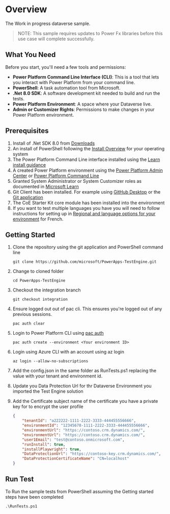# Overview

The Work in progress dataverse sample.

> NOTE: This sample requires updates to Power Fx libraries before this use case will complete successfully.

## What You Need

Before you start, you'll need a few tools and permissions:
- **Power Platform Command Line Interface (CLI)**: This is a tool that lets you interact with Power Platform from your command line.
- **PowerShell**: A task automation tool from Microsoft.
- **.Net 8.0 SDK**: A software development kit needed to build and run the tests.
- **Power Platform Environment**: A space where your Dataverse live.
- **Admin or Customizer Rights**: Permissions to make changes in your Power Platform environment.

## Prerequisites

1. Install of .Net SDK 8.0 from [Downloads](https://dotnet.microsoft.com/download/dotnet/8.0)
2. An install of PowerShell following the [Install Overview](https://learn.microsoft.com/powershell/scripting/install/installing-powershell) for your operating system
3. The Power Platform Command Line interface installed using the [Learn install guidance](https://learn.microsoft.com/power-platform/developer/cli/introduction?tabs=windows#install-microsoft-power-platform-cli)
4. A created Power Platform environment using the [Power Platform Admin Center](https://learn.microsoft.com/power-platform/admin/create-environment) or [Power Platform Command Line](https://learn.microsoft.com/power-platform/developer/cli/reference/admin#pac-admin-create)
5. Granted System Administrator or System Customizer roles as documented in [Microsoft Learn](https://learn.microsoft.compower-apps/maker/model-driven-apps/privileges-required-customization#system-administrator-and-system-customizer-security-roles)
6. Git Client has been installed. For example using [GitHub Desktop](https://desktop.github.com/download/) or the [Git application](https://git-scm.com/book/en/v2/Getting-Started-Installing-Git)
7. The CoE Starter Kit core module has been installed into the environment
8. If you want to test multiple languages you have you will need to follow instructions for setting up in [Regional and language options for your environment](https://learn.microsoft.com/power-platform/admin/enable-languages) for French. 

## Getting Started

1. Clone the repository using the git application and PowerShell command line

    ```pwsh
    git clone https://github.com/microsoft/PowerApps-TestEngine.git
    ```

2. Change to cloned folder

    ```pwsh
    cd PowerApps-TestEngine
    ```

3. Checkout the integration branch

    ```pwsh
    git checkout integration
    ```

3. Ensure logged out out of pac cli. This ensures you're logged out of any previous sessions.

    ```pwsh
    pac auth clear
    ```

4. Login to Power Platform CLI using [pac auth](https://learn.microsoft.com/power-platform/developer/cli/reference/auth#pac-auth-create)

    ```pwsh
    pac auth create --environment <Your environment ID>
    ```

5. Login using Azure CLI with an account using az login

    ```pwsh
    az login --allow-no-subscriptions
    ```

6. Add the config.json in the same folder as RunTests.ps1 replacing the value with your tenant and environment id. 

7. Update you Data Protection Url for thr Dataverse Environment you imported the Test Engine solution

8. Add the Certificate subject name of the certificate you have a private key for to encrypt the user profile

    ```json
    {
        "tenantId": "a222222-1111-2222-3333-444455556666",
        "environmentId": "12345678-1111-2222-3333-444455556666",
        "environmentUrl": "https://contoso.crm.dynamics.com/",
        "environmentUrl": "https://contoso.crm.dynamics.com/",
        "user1Email": "test@contoso.onmicrosoft.com",
        "runInstall": true,
        "installPlaywright": true,
        "DataProtectionUrl": "https://contoso-key.crm.dynamics.com/",
        "DataProtectionCertificateName": "CN=localhost"
    }
    ```

## Run Test

To Run the sample tests from PowerShell assuming the Getting started steps have been completed

```pwsh
.\RunTests.ps1
```
